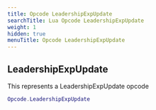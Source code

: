 ```yaml
---
title: Opcode LeadershipExpUpdate
searchTitle: Lua Opcode LeadershipExpUpdate
weight: 1
hidden: true
menuTitle: Opcode LeadershipExpUpdate
---
```

## LeadershipExpUpdate

This represents a LeadershipExpUpdate opcode
```lua
Opcode.LeadershipExpUpdate
```